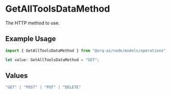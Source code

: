 # GetAllToolsDataMethod

The HTTP method to use.

## Example Usage

```typescript
import { GetAllToolsDataMethod } from "@orq-ai/node/models/operations";

let value: GetAllToolsDataMethod = "GET";
```

## Values

```typescript
"GET" | "POST" | "PUT" | "DELETE"
```